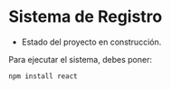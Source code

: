 <h1>Sistema de Registro</h1>

- Estado del proyecto en construcción.

Para ejecutar el sistema, debes poner:


`npm install react`
